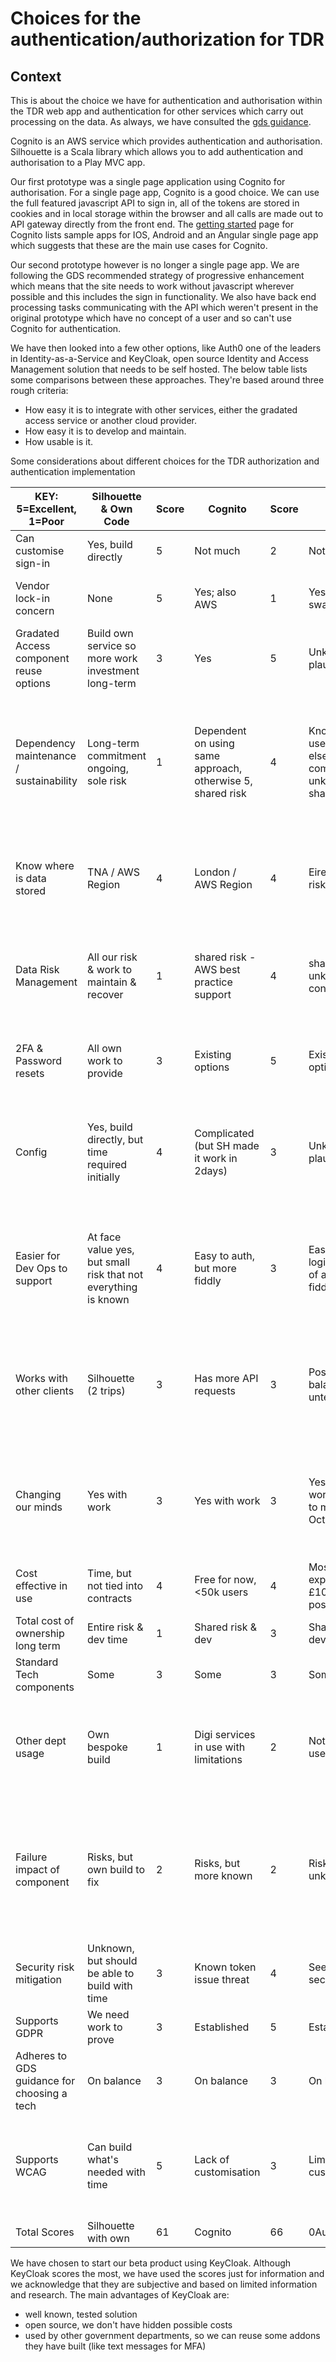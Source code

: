 # Choices for the authentication/authorization for TDR

## Context
This is about the choice we have for authentication and authorisation within the TDR web app and authentication for other services which carry out processing on the data. 
As always, we have consulted the [gds guidance].

Cognito is an AWS service which provides authentication and authorisation. 
Silhouette is a Scala library which allows you to add authentication and authorisation to a Play MVC app. 

Our first prototype was a single page application using Cognito for authorisation. For a single page app, Cognito is a good choice. We can use the full featured javascript API to sign in, all of the tokens are stored in cookies and in local storage within the browser and all calls are made out to API gateway directly from the front end.
 The [getting started] page for Cognito lists sample apps for IOS, Android and an Angular single page app which suggests that these are the main use cases for Cognito.

Our second prototype however is no longer a single page app. We are following the GDS recommended strategy of progressive enhancement which means that the site needs to work without javascript wherever possible and this includes the sign in functionality. We also have back end processing tasks communicating with the API which weren't present in the original prototype which have no concept of a user and so can't use Cognito for authentication.

We have then looked into a few other options, like Auth0 one of the leaders in  Identity-as-a-Service and KeyCloak, open source Identity and Access Management solution
that needs to be self hosted.
The below table lists some comparisons between these approaches. They're based around three rough criteria: 
* How easy it is to integrate with other services, either the gradated access service or another cloud provider.
* How easy it is to develop and maintain. 
* How usable is it. 

Some considerations about different choices for the TDR authorization and authentication implementation 

| KEY:   5=Excellent, 1=Poor                | Silhouette & Own Code                                            | Score | Cognito                                                      | Score | 0Auth                                                          | Score | Keycloak                                                                                                                                | Score |
|-------------------------------------------|------------------------------------------------------------------|-------|--------------------------------------------------------------|-------|----------------------------------------------------------------|-------|-----------------------------------------------------------------------------------------------------------------------------------------|-------|
| Can   customise sign-in                   | Yes, build directly                                              | 5     | Not much                                                     | 2     | Not much                                                       | 2     | Yes                                                                                                                                     | 5     |
| Vendor   lock-in concern                  | None                                                             | 5     | Yes; also AWS                                                | 1     | Yes; easier swap than C                                        | 2     | Open source, can be deployed   anywhere                                                                                                 | 5     |
| Gradated   Access component reuse options | Build own service so more work   investment long-term            | 3     | Yes                                                          | 5     | Unknown, but plausible                                         | 3     | Unknown, but plausible                                                                                                                  | 3     |
| Dependency   maintenance / sustainability | Long-term commitment ongoing,   sole risk                        | 1     | Dependent on using same   approach, otherwise 5, shared risk | 4     | Know it's used elsewhere,   complexity unknown but shared risk | 4     | This is third party software so   the development risk is not ours but we do have to host it and host the   database                    | 2     |
| Know   where is data stored               | TNA / AWS Region                                                 | 4     | London / AWS Region                                          | 4     | Eire? Brexit risks                                             | 3     | The data is stored in AWS so we   control exactly where it is stored                                                                    | 4     |
| Data   Risk Management                    | All our risk & work to   maintain & recover                      | 1     | shared risk - AWS best practice   support                    | 4     | shared risk, unknown config work                               | 3     | Shared risk - Data maintenance   is carried out by the application. Recovery is our risk                                                | 2     |
| 2FA   & Password resets                   | All own work to provide                                          | 3     | Existing options                                             | 5     | Existing options                                               | 4     | Existing options including SMS   for no extra cost                                                                                      | 5     |
| Config                                    | Yes, build directly, but time   required initially               | 4     | Complicated (but SH made it work   in 2days)                 | 3     | Unknown, but plausible                                         | 3     | Main app runs in a docker   container. Could be deployed to ECS in a couple of days                                                     | 2     |
| Easier   for Dev Ops to support           | At face value yes, but small   risk that not everything is known | 4     | Easy to auth, but more fiddly                                | 3     | Easier with login but risk of   also being fiddly              | 4     | This is no more difficult to   support than our existing ECS services but it is another service to support.                             | 3     |
| Works   with other clients                | Silhouette (2 trips)                                             | 3     | Has more API requests                                        | 3     | Poss balanced but untested                                     | 4     | Keycloak supports separate   clients and auth flows in the same way as auth0 so I'll give it the same   score                           | 4     |
| Changing   our minds                      | Yes with work                                                    | 3     | Yes with work                                                | 3     | Yes with work, easier to move to   Octa                        | 3     | As per Suzanne's comment, this   is another OIDC provider so switching is the same for all of them                                      | 3     |
| Cost   effective in use                   | Time, but not tied into   contracts                              | 4     | Free for now, <50k users                                     | 4     | Most expensive, £100pm, poss   more                            | 2     | £70-80 per month for hosting                                                                                                            | 3     |
| Total   cost of ownership long term       | Entire risk & dev time                                           | 1     | Shared risk & dev                                            | 3     | Shared risk & dev                                              | 3     | Shared risk & dev                                                                                                                       | 3     |
| Standard   Tech components                | Some                                                             | 3     | Some                                                         | 3     | Some                                                           | 3     | Some                                                                                                                                    | 3     |
| Other   dept usage                        | Own bespoke build                                                | 1     | Digi services in use with   limitations                      | 2     | Not aware of use                                               | 3     | This is also used in other gov   depts so I've raised Auth0 to 3 and set keycloak to be the same                                        | 3     |
| Failure   impact of component             | Risks, but own build to fix                                      | 2     | Risks, but more known                                        | 2     | Risks, unknown                                                 | 1     | We have full control over the   upgrade cycle of the software and the hosting. They are our risks but we have   full control over them. | 3     |
| Security   risk mitigation                | Unknown, but should be able to   build with time                 | 3     | Known token issue threat                                     | 4     | Seems most secure                                              | 5     | As secure as auth0, it is an   OIDC provider                                                                                            | 4     |
| Supports   GDPR                           | We need work to prove                                            | 3     | Established                                                  | 5     | Established                                                    | 5     | We need work to prove                                                                                                                   | 3     |
| Adheres to GDS guidance for choosing a tech| On balance                                                      | 3     | On balance                                                   | 3     | On balance                                                     | 3     | On balance                                                                                                                              | 3     |
| Supports   WCAG                           | Can build what's needed with   time                              | 5     | Lack of customisation                                        | 3     | Limited customisation                                          | 3     | Complete customisation including   existing themes for the GDS design system                                                            | 5     |
| Total   Scores                            | Silhouette with own                                              | 61    | Cognito                                                      | 66    | 0Auth                                                          | 63    | Keycloak                                                                                                                                | 68    |


We have chosen to start our beta product using KeyCloak.
Although KeyCloak scores the most, we have used the scores just for information and we acknowledge that they are subjective and based on limited information and research.
The main advantages of KeyCloak are:
- well known, tested solution
- open source, we don't have hidden possible costs
- used by other government departments, so we can reuse some addons they have built (like text messages for MFA)


[gds guidance]: https://www.gov.uk/service-manual/technology/choosing-technology-an-introduction
[auth providers]: https://www.silhouette.rocks/docs/config-introduction
[Silhouette]: https://www.silhouette.rocks/
[SAML]: https://docs.aws.amazon.com/cognito/latest/developerguide/cognito-user-pools-saml-idp.html
[OpenID Connect]: https://docs.aws.amazon.com/cognito/latest/developerguide/cognito-user-pools-identity-provider.html#cognito-user-pools-oidc-providers
[here]: https://docs.aws.amazon.com/cognito/latest/developerguide/cognito-user-pools-app-ui-customization.html
[sign in]: images/cognito-sign-in.png
[getting started]: https://aws.amazon.com/cognito/dev-resources/